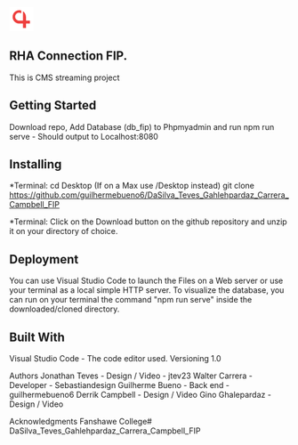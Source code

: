 
![RHA Logo](images/marker.png)
## RHA Connection FIP.

This is CMS streaming project

## Getting Started
Download repo, Add Database (db_fip) to Phpmyadmin and run npm run serve - Should output to Localhost:8080

## Installing
*Terminal: cd Desktop (If on a Max use /Desktop instead) git clone https://github.com/guilhermebueno6/DaSilva_Teves_Gahlehpardaz_Carrera_Campbell_FIP

*Terminal: Click on the Download button on the github repository and unzip it on your directory of choice.

## Deployment
You can use Visual Studio Code to launch the Files on a Web server or use your terminal as a local simple HTTP server. To visualize the database, you can run on your terminal the command "npm run serve" inside the downloaded/cloned directory.

## Built With
Visual Studio Code - The code editor used.
Versioning
1.0

Authors
Jonathan Teves - Design / Video - jtev23
Walter Carrera - Developer - Sebastiandesign
Guilherme Bueno - Back end - guilhermebueno6
Derrik Campbell - Design / Video
Gino Ghalepardaz - Design / Video

Acknowledgments
Fanshawe College# DaSilva_Teves_Gahlehpardaz_Carrera_Campbell_FIP